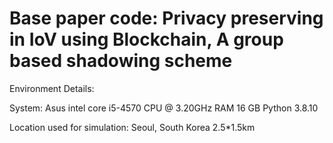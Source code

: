 # Base paper code: Privacy preserving in IoV using Blockchain, A group based shadowing scheme
Environment Details:

System:
Asus intel core i5-4570 CPU @ 3.20GHz
RAM 16 GB
Python 3.8.10

Location used for simulation: Seoul, South Korea 2.5*1.5km



